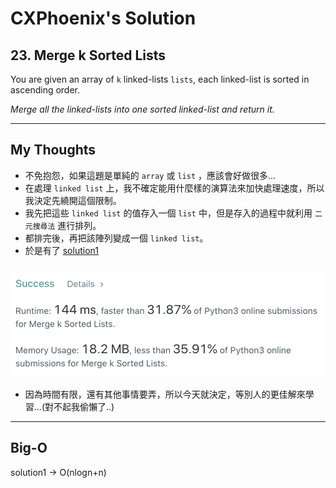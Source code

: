 CXPhoenix's Solution
===

## 23. Merge k Sorted Lists

<p>You are given an array of <code>k</code> linked-lists <code>lists</code>, each linked-list is sorted in ascending order.</p>

<p><em>Merge all the linked-lists into one sorted linked-list and return it.</em></p>

---

## My Thoughts

- 不免抱怨，如果這題是單純的 `array` 或 `list` ，應該會好做很多...
- 在處理 `linked list` 上，我不確定能用什麼樣的演算法來加快處理速度，所以我決定先繞開這個限制。
- 我先把這些 `linked list` 的值存入一個 `list` 中，但是存入的過程中就利用 `二元搜尋法` 進行排列。
- 都排完後，再把該陣列變成一個 `linked list`。
- 於是有了 [solution1](./solution1.py)

```python

```

<img src="./solution1.png">

- 因為時間有限，還有其他事情要弄，所以今天就決定，等別人的更佳解來學習...(對不起我偷懶了..)

---

## Big-O

solution1 -> O(nlogn+n)